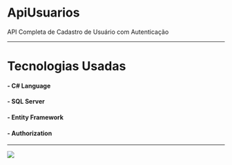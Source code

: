 # ApiUsuarios
API Completa de Cadastro de Usuário com Autenticação

----------------------------------------------------------------------------------------------------

# Tecnologias Usadas

#### - C# Language
#### - SQL Server
#### - Entity Framework
#### - Authorization

----------------------------------------------------------------------------------------------------

<div align-"center">
  <img src="https://github.com/user-attachments/assets/fa608734-f64c-420e-811c-551ab3ec4c51" />
</div>
